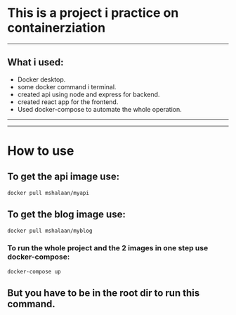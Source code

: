 # This is a project i practice on containerziation

---

## What i used:

- Docker desktop.
- some docker command i terminal.
- created api using node and express for backend.
- created react app for the frontend.
- Used docker-compose to automate the whole operation.

---

--- 
# How to use
## To get the api image use:
``` docker pull mshalaan/myapi ```

## To get the blog image use:
```docker pull mshalaan/myblog```

### To run the whole project and the 2 images in one step use docker-compose:
```docker-compose up```
## But you have to be in the root dir to run this command.
